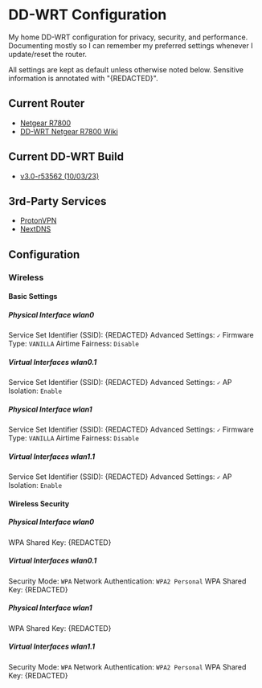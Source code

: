 # DD-WRT Configuration

My home DD-WRT configuration for privacy, security, and performance. Documenting mostly so I can remember my preferred settings whenever I update/reset the router.

All settings are kept as default unless otherwise noted below. Sensitive information is annotated with "{REDACTED}".

## Current Router

- [Netgear R7800](https://www.netgear.com/home/products/networking/wifi-routers/R7800.aspx)
- [DD-WRT Netgear R7800 Wiki](https://wiki.dd-wrt.com/wiki/index.php/Netgear_R7800)

## Current DD-WRT Build

- [v3.0-r53562 (10/03/23)](https://forum.dd-wrt.com/phpBB2/viewtopic.php?t=335156)

## 3rd-Party Services

- [ProtonVPN](https://protonvpn.com)
- [NextDNS](https://nextdns.io)

## Configuration

### Wireless

#### Basic Settings

##### Physical Interface wlan0

Service Set Identifier (SSID): {REDACTED}
Advanced Settings: `✓`
Firmware Type: `VANILLA`
Airtime Fairness: `Disable`

##### Virtual Interfaces wlan0.1

Service Set Identifier (SSID): {REDACTED}
Advanced Settings: `✓`
AP Isolation: `Enable`

##### Physical Interface wlan1

Service Set Identifier (SSID): {REDACTED}
Advanced Settings: `✓`
Firmware Type: `VANILLA`
Airtime Fairness: `Disable`

##### Virtual Interfaces wlan1.1

Service Set Identifier (SSID): {REDACTED}
Advanced Settings: `✓`
AP Isolation: `Enable`

#### Wireless Security

##### Physical Interface wlan0

WPA Shared Key: {REDACTED}

##### Virtual Interfaces wlan0.1

Security Mode: `WPA`
Network Authentication: `WPA2 Personal`
WPA Shared Key: {REDACTED}

##### Physical Interface wlan1

WPA Shared Key: {REDACTED}

##### Virtual Interfaces wlan1.1

Security Mode: `WPA`
Network Authentication: `WPA2 Personal`
WPA Shared Key: {REDACTED}